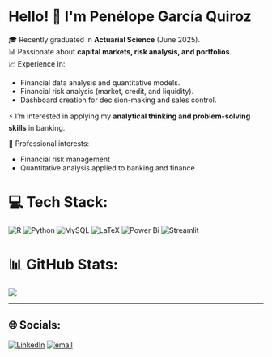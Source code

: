 # Hello! 👋 I'm Penélope García Quiroz  

🎓 Recently graduated in **Actuarial Science** (June 2025).  
📊 Passionate about **capital markets, risk analysis, and portfolios**.  
📈 Experience in:  

- Financial data analysis and quantitative models.  
- Financial risk analysis (market, credit, and liquidity).  
- Dashboard creation for decision-making and sales control.  

⚡ I’m interested in applying my **analytical thinking and problem-solving skills** in banking.  

🌱 Professional interests:  
- Financial risk management  
- Quantitative analysis applied to banking and finance  

# 💻 Tech Stack:
![R](https://img.shields.io/badge/r-%23276DC3.svg?style=flat&logo=r&logoColor=white) ![Python](https://img.shields.io/badge/python-3670A0?style=flat&logo=python&logoColor=ffdd54) ![MySQL](https://img.shields.io/badge/mysql-4479A1.svg?style=flat&logo=mysql&logoColor=white) ![LaTeX](https://img.shields.io/badge/latex-%23008080.svg?style=flat&logo=latex&logoColor=white) ![Power Bi](https://img.shields.io/badge/power_bi-F2C811?style=flat&logo=powerbi&logoColor=black) ![Streamlit](https://img.shields.io/badge/Streamlit-%23FE4B4B.svg?style=flat&logo=streamlit&logoColor=white)

# 📊 GitHub Stats:
![](https://github-readme-stats.vercel.app/api/top-langs/?username=gqpenelope&theme=dark&hide_border=false&include_all_commits=true&count_private=false&layout=compact)

---
## 🌐 Socials:
[![LinkedIn](https://img.shields.io/badge/LinkedIn-%230077B5.svg?logo=linkedin&logoColor=white)](https://linkedin.com/in/https://www.linkedin.com/in/penelope-garcia-quiroz) [![email](https://img.shields.io/badge/Email-D14836?logo=gmail&logoColor=white)](mailto:notificacionespenelope@gmail.com) 


<!-- Proudly created with GPRM ( https://gprm.itsvg.in ) -->
